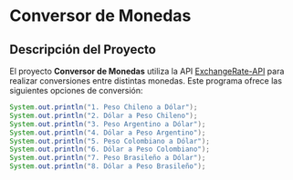 # Conversor de Monedas

## Descripción del Proyecto
El proyecto **Conversor de Monedas** utiliza la API [ExchangeRate-API](https://www.exchangerate-api.com/) para realizar conversiones entre distintas monedas. Este programa ofrece las siguientes opciones de conversión:

```java
System.out.println("1. Peso Chileno a Dólar");
System.out.println("2. Dólar a Peso Chileno");
System.out.println("3. Peso Argentino a Dólar");
System.out.println("4. Dólar a Peso Argentino");
System.out.println("5. Peso Colombiano a Dólar");
System.out.println("6. Dólar a Peso Colombiano");
System.out.println("7. Peso Brasileño a Dólar");
System.out.println("8. Dólar a Peso Brasileño");

